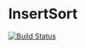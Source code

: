 # InsertSort
[![Build Status](https://travis-ci.org/elinagabitova/InsertSort.svg?branch=master)](https://travis-ci.org/elinagabitova/InsertSort)
